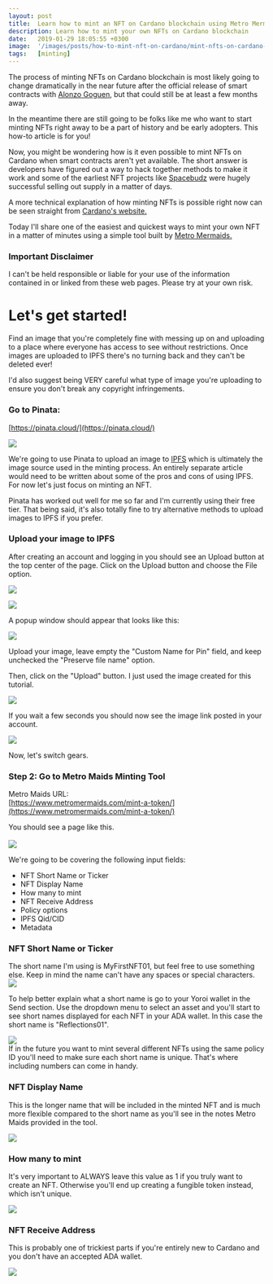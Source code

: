 ```yaml
---
layout: post
title:  Learn how to mint an NFT on Cardano blockchain using Metro Mermaids
description: Learn how to mint your own NFTs on Cardano blockchain
date:   2019-01-29 18:05:55 +0300
image:  '/images/posts/how-to-mint-nft-on-cardano/mint-nfts-on-cardano-blockchain.png'
tags:   [minting]
---
```

The process of minting NFTs on Cardano blockchain is most likely going to change dramatically in the near future after the official release of smart contracts with [Alonzo Goguen](https://roadmap.cardano.org/en/goguen/), but that could still be at least a few months away. 

In the meantime there are still going to be folks like me who want to start minting NFTs right away to be a part of history and be early adopters. This how-to article is for you! 

Now, you might be wondering how is it even possible to mint NFTs on Cardano when smart contracts aren't yet available. The short answer is developers have figured out a way to hack together methods to make it work and some of the earliest NFT projects like [Spacebudz](https://spacebudz.io) were hugely successful selling out supply in a matter of days.

A more technical explanation of how minting NFTs is possible right now can be seen straight from [Cardano's website.](https://cardano-ledger.readthedocs.io/en/latest/explanations/faq.html#cardano-native-tokens-vs-erc) 

Today I'll share one of the easiest and quickest ways to mint your own NFT in a matter of minutes using a simple tool built by [Metro Mermaids.](https://www.metromermaids.com) 

### Important Disclaimer
I can't be held responsible or liable for your use of the information contained in or linked from these web pages. Please try at your own risk. 

# Let's get started!
Find an image that you're completely fine with messing up on and uploading to a place where everyone has access to see without restrictions. Once images are uploaded to IPFS there's no turning back and they can't be deleted ever!

I'd also suggest being VERY careful what type of image you're uploading to ensure you don't break any copyright infringements.  

### Go to Pinata:
[https://pinata.cloud/](https://pinata.cloud/)  

[![](/images/posts/how-to-mint-nft-on-cardano/pinata_1_5.png)](https://pinata.cloud/)  

We're going to use Pinata to upload an image to [IPFS](https://docs.ipfs.io/concepts/what-is-ipfs/) which is ultimately the image source used in the minting process. An entirely separate article would need to be written about some of the pros and cons of using IPFS. For now let's just focus on minting an NFT.

Pinata has worked out well for me so far and I'm currently using their free tier. That being said, it's also totally fine to try alternative methods to upload images to IPFS if you prefer.  

### Upload your image to IPFS

After creating an account and logging in you should see an Upload button at the top center of the page. Click on the Upload button and choose the File option.  

![](/images/posts/how-to-mint-nft-on-cardano/pinata_2.png) 

![](/images/posts/how-to-mint-nft-on-cardano/pinata_4.png)  

A popup window should appear that looks like this:  

![](/images/posts/how-to-mint-nft-on-cardano/pinata_8.png)  

Upload your image, leave empty the "Custom Name for Pin" field, and keep unchecked the "Preserve file name" option. 

Then, click on the "Upload" button. I just used the image created for this tutorial.

![](/images/posts/how-to-mint-nft-on-cardano/pinata_5.png)  

If you wait a few seconds you should now see the image link posted in your account. 

![](/images/posts/how-to-mint-nft-on-cardano/pinata_6.png)    

Now, let's switch gears.

### Step 2: Go to Metro Maids Minting Tool
Metro Maids URL:  
[https://www.metromermaids.com/mint-a-token/](https://www.metromermaids.com/mint-a-token/)  

You should see a page like this.  
<br/>
![](/images/posts/how-to-mint-nft-on-cardano/metro-maid-minting-tool.png)   

We're going to be covering the following input fields:
- NFT Short Name or Ticker
- NFT Display Name
- How many to mint
- NFT Receive Address
- Policy options
- IPFS Qid/CID
- Metadata

### NFT Short Name or Ticker
The short name I'm using is MyFirstNFT01, but feel free to use something else. Keep in mind the name can't have any spaces or special characters.  
![](/images/posts/how-to-mint-nft-on-cardano/metro-maid_2.png)  

To help better explain what a short name is go to your Yoroi wallet in the Send section. Use the dropdown menu to select an asset and you'll start to see short names displayed for each NFT in your ADA wallet. In this case the short name is "Reflections01".

![](/images/posts/how-to-mint-nft-on-cardano/yoroi_wallet_1.png)    
If in the future you want to mint several different NFTs using the same policy ID you'll need to make sure each short name is unique. That's where including numbers can come in handy. 

### NFT Display Name
This is the longer name that will be included in the minted NFT and is much more flexible compared to the short name as you'll see in the notes Metro Maids provided in the tool. 

![](/images/posts/how-to-mint-nft-on-cardano/metro-maid_3.png)  

### How many to mint
It's very important to ALWAYS leave this value as 1 if you truly want to create an NFT. Otherwise you'll end up creating a fungible token instead, which isn't unique.

![](/images/posts/how-to-mint-nft-on-cardano/metro-maid_4.png)  

### NFT Receive Address
This is probably one of trickiest parts if you're entirely new to Cardano and you don't have an accepted ADA wallet. 

![](/images/posts/how-to-mint-nft-on-cardano/metro-maid_6.png)  

